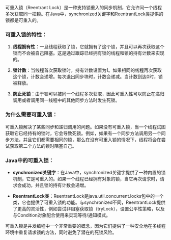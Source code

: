 可重入锁（Reentrant Lock）是一种支持锁重入的同步机制，它允许同一个线程多次获取同一把锁。在Java中，synchronized关键字和ReentrantLock类提供的锁都是可重入的。

### 可重入锁的特性：

1. **线程拥有性**：一旦线程获取了锁，它就拥有了这个锁，并且可以再次获取这个锁而不会被自己阻塞。这是通过跟踪已经拥有锁的线程和锁的持有计数来实现的。

2. **锁计数**：当线程首次获取锁时，持有计数设置为1。如果相同的线程再次获取这个锁，计数会递增。每次退出同步块时，计数会递减。当计数到达0时，锁被释放。

3. **防止死锁**：由于锁可以被同一个线程多次获取，因此可重入性可以防止在递归调用或者调用同一线程中的其他同步方法时发生死锁。

### 为什么需要可重入锁：

可重入锁解决了某些同步和递归调用的问题。如果没有可重入锁，当一个线程试图获取它已经持有的锁时，它会导致死锁。例如，如果有一个同步方法调用另一个同步方法，并且它们都需要相同的锁，那么在没有可重入锁的情况下，线程将会在尝试获取第二个方法的锁时阻塞自己。

### Java中的可重入锁：

- **synchronized关键字**：在Java中，synchronized关键字提供了一种内置的锁机制，它是可重入的。如果一个线程已经拥有对象的锁，当它再次请求时，请求会成功，并且锁的持有计数会递增。

- **ReentrantLock类**：ReentrantLock是java.util.concurrent.locks包中的一个类，它也提供了可重入锁的功能。与synchronized不同，ReentrantLock提供了更高的灵活性，例如尝试非阻塞获取锁（tryLock），设置公平性策略，以及与Condition对象配合使用来实现等待/通知模式。

可重入锁是并发编程中一个非常重要的概念，因为它们提供了一种安全地在多线程环境中重复请求锁的方法，同时避免了潜在的死锁风险。